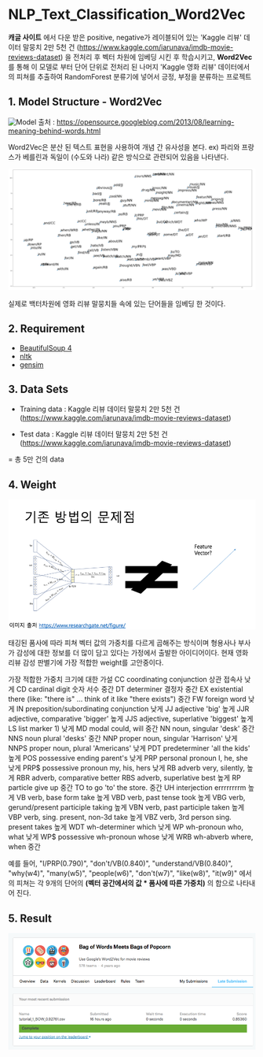 # NLP_Text_Classification_Word2Vec

**캐글 사이트** 에서 다운 받은 positive, negative가 레이블되어 있는 'Kaggle 리뷰' 데이터 말뭉치 2만 5천 건 (https://www.kaggle.com/iarunava/imdb-movie-reviews-dataset) 을 전처리 후 벡터 차원에 임베딩 시킨 후 학습시키고,
**Word2Vec**를 통해 이 모델로 부터 단어 단위로 전처리 된 나머지 'Kaggle 영화 리뷰' 데이터에서의 피쳐를 추출하여 RandomForest 분류기에 넣어서 긍정, 부정을 분류하는 프로젝트

## 1. Model Structure - Word2Vec

![Model](https://1.bp.blogspot.com/-Q7F8ulD6fC0/UgvnVCSGmXI/AAAAAAAAAbg/MCWLTYBufhs/s1600/image00.gif)
      출처 : https://opensource.googleblog.com/2013/08/learning-meaning-behind-words.html

Word2Vec은 분산 된 텍스트 표현을 사용하여 개념 간 유사성을 본다. 
ex) 파리와 프랑스가 베를린과 독일이 (수도와 나라) 같은 방식으로 관련되어 있음을 나타낸다.

![wordgraph](./pics/wordgraph.png)

실제로 백터차원에 영화 리뷰 말뭉치들 속에 있는 단어들을 임베딩 한 것이다.

## 2. Requirement
- [BeautifulSoup 4](https://www.crummy.com/software/BeautifulSoup/bs4/doc/)
- [nltk](https://datascienceschool.net/view-notebook/118731eec74b4ad3bdd2f89bab077e1b/)
- [gensim](https://radimrehurek.com/gensim/)

## 3. Data Sets

- Training data : Kaggle 리뷰 데이터 말뭉치 2만 5천 건 (https://www.kaggle.com/iarunava/imdb-movie-reviews-dataset)

- Test data : Kaggle 리뷰 데이터 말뭉치 2만 5천 건 (https://www.kaggle.com/iarunava/imdb-movie-reviews-dataset)

= 총 5만 건의 data

## 4. Weight

![problem](./pics/problem.png)

 태깅된 품사에 따라 피쳐 벡터 값의 가중치를 다르게 곱해주는 방식이며 형용사나 부사가 감성에 대한 정보를 더 많이 담고 있다는 가정에서 출발한 아이디어이다. 현재 영화 리뷰 감성 판별기에 가장 적합한 weight를 고안중이다. 

 가장 적합한 가중치 크기에 대한 가설
 CC	coordinating conjunction 상관 접속사 낮게
 CD	cardinal digit 숫자 서수 중간
 DT	determiner 결정자 중간
 EX	existential there (like: "there is" … think of it like "there exists")  중간
 FW	foreign word 낮게
 IN	preposition/subordinating conjunction 낮게
 JJ	adjective	'big' 높게
 JJR	adjective, comparative	'bigger' 높게
 JJS	adjective, superlative	'biggest' 높게
 LS	list marker	1) 낮게
 MD	modal	could, will 중간
 NN	noun, singular 'desk' 중간
 NNS	noun plural	'desks' 중간
 NNP	proper noun, singular	'Harrison' 낮게
 NNPS	proper noun, plural	'Americans' 낮게
 PDT	predeterminer	'all the kids'  높게
 POS	possessive ending	parent's 낮게
 PRP	personal pronoun	I, he, she 낮게
 PRP$	possessive pronoun	my, his, hers 낮게
 RB	adverb	very, silently, 높게
 RBR	adverb, comparative	better
 RBS	adverb, superlative	best 높게
 RP	particle	give up 중간
 TO	to	go 'to' the store. 중간
 UH	interjection	errrrrrrrm 높게
 VB	verb, base form	take 높게
 VBD	verb, past tense	took 높게
 VBG	verb, gerund/present participle	taking 높게
 VBN	verb, past participle	taken 높게
 VBP	verb, sing. present, non-3d	take 높게
 VBZ	verb, 3rd person sing. present	takes 높게
 WDT	wh-determiner	which 낮게
 WP	wh-pronoun	who, what 낮게
 WP$	possessive wh-pronoun	whose 낮게
 WRB	wh-abverb	where, when 중간

예를 들어, "I/PRP(0.790)", "don't/VB(0.840)", "understand/VB(0.840)", "why(w4)", "many(w5)", "people(w6)", "don't(w7)", "like(w8)", "it(w9)" 에서의 피쳐는 각 9개의 단어의 **(벡터 공간에서의 값 * 품사에 따른 가중치)** 의 합으로 나타내어 진다.



## 5. Result

![result](./pics/result.png)

